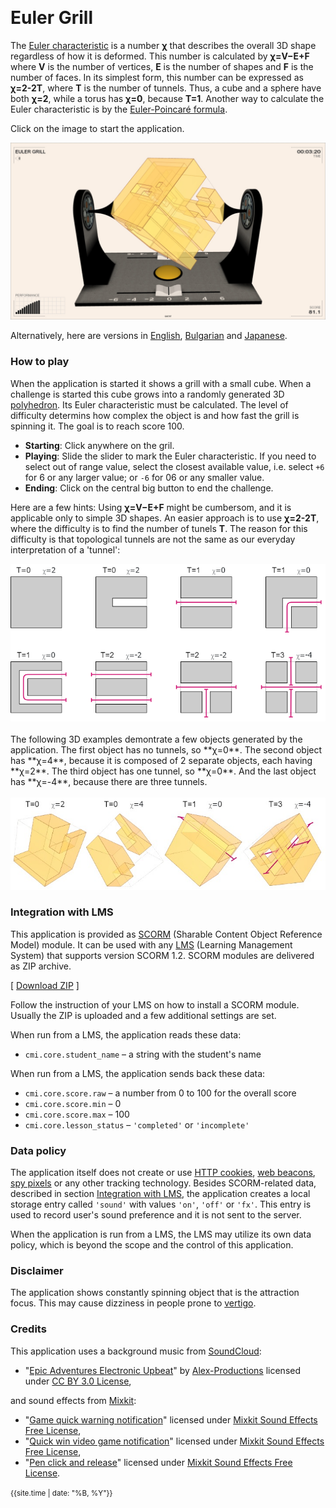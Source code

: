 &nbsp;
# Euler Grill

The [Euler characteristic](https://en.wikipedia.org/wiki/Euler_characteristic) is a number **&#967;** that describes the overall 3D shape regardless of how it is deformed. This number is calculated by **&#967;=V−E+F** where **V** is the number of vertices, **E** is the number of shapes and **F** is the number of faces. In its simplest form, this number can be expressed as **&#967;=2-2T**, where **T** is the number of tunnels. Thus, a cube and a sphere have both **&#967;=2**, while a torus has **&#967;=0**, because **T=1**. Another way to calculate the Euler characteristic is by the [Euler-Poincaré formula](https://pages.mtu.edu/~shene/COURSES/cs3621/NOTES/model/euler.html).

Click on the image to start the application.

[<img src="docs/snapshot.jpg">](euler-grill.html)

Alternatively, here are versions in [English](euler-grill.html?lang=en), [Bulgarian](euler-grill.html?lang=bg) and [Japanese](euler-grill.html?lang=jp).

### How to play

When the application is started it shows a grill with a small cube. When a challenge is started this cube grows into a randomly generated 3D [polyhedron](https://en.wikipedia.org/wiki/Polyhedron). Its Euler characteristic must be calculated. The level of difficulty determins how complex the object is and how fast the grill is spinning it. The goal is to reach score 100. 

- **Starting**: Click anywhere on the gril.
- **Playing**:  Slide the slider to mark the Euler characteristic. If you need to select out of range value, select the closest available value, i.e. select `+6` for 6 or any larger value; or `-6` for 06 or any smaller value.
- **Ending**: Click on the central big button to end the challenge.

Here are a few hints: Using **&#967;=V−E+F** might be cumbersom, and it is applicable only to simple 3D shapes. An easier approach is to use **&#967;=2-2T**, where the difficulty is to find the number of tunels **T**. The reason for this difficulty is that topological tunnels are not the same as our everyday interpretation of a 'tunnel':

<img src="docs/tunnels.png">

<br>
<br>
The following 3D examples demontrate a few objects generated by the application. The first object has no tunnels, so **&#967;=0**. The second object has **&#967;=4**, because it is composed of 2 separate objects, each having **&#967;=2**. The third object has one tunnel, so **&#967;=0**. And the last object has **&#967;=-4**, because there are three tunnels. 
<br>
<br>
<img src="docs/examples.jpg">



### Integration with LMS

This application is provided as [SCORM](https://scorm.com/scorm-explained/one-minute-scorm-overview/) (Sharable Content Object Reference Model) module. It can be used with any [LMS](https://en.wikipedia.org/wiki/Learning_management_system) (Learning Management System) that supports version SCORM 1.2. SCORM modules are delivered as ZIP archive.

[ [Download ZIP](../../bin/euler-grill.zip) ]

Follow the instruction of your LMS on how to install a SCORM module. Usually the ZIP is uploaded and a few additional settings are set.

When run from a LMS, the application reads these data:
- `cmi.core.student_name` &ndash; a string with the student's name

When run from a LMS, the application sends back these data:

- `cmi.core.score.raw` &ndash; a number from 0 to 100 for the overall score
- `cmi.core.score.min` &ndash; 0
- `cmi.core.score.max` &ndash; 100
- `cmi.core.lesson_status` &ndash; `'completed'` or `'incomplete'`

### Data policy

The application itself does not create or use [HTTP cookies](https://developer.mozilla.org/en-US/docs/Web/HTTP/Cookies), [web beacons](https://en.wikipedia.org/wiki/Web_beacon), [spy pixels](https://en.wikipedia.org/wiki/Spy_pixel) or any other tracking technology. Besides SCORM-related data, described in section [Integration with LMS](#integration-with-lms), the application creates a local storage entry called `'sound'` with values `'on'`, `'off'` or `'fx'`. This entry is used to record user's sound preference and it is not sent to the server.

When the application is run from a LMS, the LMS may utilize its own data policy, which is beyond the scope and the control of this application.

### Disclaimer

The application shows constantly spinning object that is the attraction focus. This may cause dizziness in people prone to [vertigo](https://en.wikipedia.org/wiki/Vertigo).

### Credits

This application uses a background music from [SoundCloud](https://soundcloud.com):

- "[Epic Adventures Electronic Upbeat](https://soundcloud.com/alexproductionsmusic/epic-adventures-electronic-upbeat-by-alex-productions-no-copyright-music-free-download-trail)" by [Alex-Productions](https://www.youtube.com/channel/UCx0_M61F81Nfb-BRXE-SeVA) licensed under [CC BY 3.0 License](https://creativecommons.org/licenses/by/3.0/),

and sound effects from [Mixkit](https://mixkit.co/):

- "[Game quick warning notification](https://mixkit.co/free-sound-effects/click/)" licensed under [Mixkit Sound Effects Free License](https://mixkit.co/license/#sfxFree),
- "[Quick win video game notification](https://mixkit.co/free-sound-effects/click/)" licensed under [Mixkit Sound Effects Free License](https://mixkit.co/license/#sfxFree),
- "[Pen click and release](https://mixkit.co/free-sound-effects/click/)" licensed under [Mixkit Sound Effects Free License](https://mixkit.co/license/#sfxFree).


	
<small>{{site.time | date: "%B, %Y"}}</small>